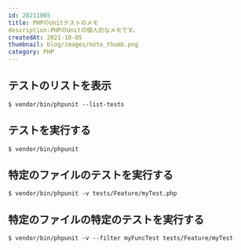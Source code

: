 ```yaml
---
id: 20211005
title: PHPのUnitテストのメモ
description:PHPのUnitの個人的なメモです。
createdAt: 2021-10-05
thumbnail: blog/images/note_thumb.png
category: PHP
---
```


## テストのリストを表示

```injectablephp
$ vendor/bin/phpunit --list-tests
```

## テストを実行する

```injectablephp
$ vendor/bin/phpunit 
```

## 特定のファイルのテストを実行する

```injectablephp
$ vendor/bin/phpunit -v tests/Feature/myTest.php
```

## 特定のファイルの特定のテストを実行する
```injectablephp
$ vendor/bin/phpunit -v --filter myFuncTest tests/Feature/myTest 
```
